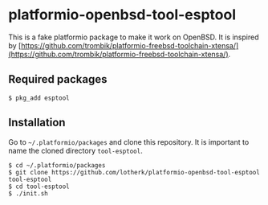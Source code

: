 # platformio-openbsd-tool-esptool

This is a fake platformio package to make it work on OpenBSD. It is inspired by [https://github.com/trombik/platformio-freebsd-toolchain-xtensa/](https://github.com/trombik/platformio-freebsd-toolchain-xtensa/).

## Required packages
```
$ pkg_add esptool
```

## Installation

Go to `~/.platformio/packages` and clone this repository. It is important to name the cloned directory `tool-esptool`.
```
$ cd ~/.platformio/packages
$ git clone https://github.com/lotherk/platformio-openbsd-tool-esptool tool-esptool
$ cd tool-esptool
$ ./init.sh
```
